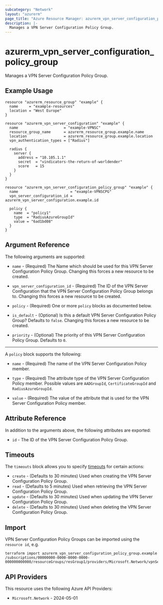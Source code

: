 ```yaml
---
subcategory: "Network"
layout: "azurerm"
page_title: "Azure Resource Manager: azurerm_vpn_server_configuration_policy_group"
description: |-
  Manages a VPN Server Configuration Policy Group.
---
```


# azurerm_vpn_server_configuration_policy_group

Manages a VPN Server Configuration Policy Group.

## Example Usage

```hcl
resource "azurerm_resource_group" "example" {
  name     = "example-resources"
  location = "West Europe"
}

resource "azurerm_vpn_server_configuration" "example" {
  name                     = "example-VPNSC"
  resource_group_name      = azurerm_resource_group.example.name
  location                 = azurerm_resource_group.example.location
  vpn_authentication_types = ["Radius"]

  radius {
    server {
      address = "10.105.1.1"
      secret  = "vindicators-the-return-of-worldender"
      score   = 15
    }
  }
}

resource "azurerm_vpn_server_configuration_policy_group" "example" {
  name                        = "example-VPNSCPG"
  vpn_server_configuration_id = azurerm_vpn_server_configuration.example.id

  policy {
    name  = "policy1"
    type  = "RadiusAzureGroupId"
    value = "6ad1bd08"
  }
}
```

## Argument Reference

The following arguments are supported:

* `name` - (Required) The Name which should be used for this VPN Server Configuration Policy Group. Changing this forces a new resource to be created.

* `vpn_server_configuration_id` - (Required) The ID of the VPN Server Configuration that the VPN Server Configuration Policy Group belongs to. Changing this forces a new resource to be created.

* `policy` - (Required) One or more `policy` blocks as documented below.

* `is_default` - (Optional) Is this a default VPN Server Configuration Policy Group? Defaults to `false`. Changing this forces a new resource to be created.

* `priority` - (Optional) The priority of this VPN Server Configuration Policy Group. Defaults to `0`.

---

A `policy` block supports the following:

* `name` - (Required) The name of the VPN Server Configuration Policy member.

* `type` - (Required) The attribute type of the VPN Server Configuration Policy member. Possible values are `AADGroupId`, `CertificateGroupId` and `RadiusAzureGroupId`.

* `value` - (Required) The value of the attribute that is used for the VPN Server Configuration Policy member.

## Attribute Reference

In addition to the arguments above, the following attributes are exported:

* `id` - The ID of the VPN Server Configuration Policy Group.

## Timeouts

The `timeouts` block allows you to specify [timeouts](https://developer.hashicorp.com/terraform/language/resources/configure#define-operation-timeouts) for certain actions:

* `create` - (Defaults to 30 minutes) Used when creating the VPN Server Configuration Policy Group.
* `read` - (Defaults to 5 minutes) Used when retrieving the VPN Server Configuration Policy Group.
* `update` - (Defaults to 30 minutes) Used when updating the VPN Server Configuration Policy Group.
* `delete` - (Defaults to 30 minutes) Used when deleting the VPN Server Configuration Policy Group.

## Import

VPN Server Configuration Policy Groups can be imported using the `resource id`, e.g.

```shell
terraform import azurerm_vpn_server_configuration_policy_group.example /subscriptions/00000000-0000-0000-0000-000000000000/resourceGroups/resGroup1/providers/Microsoft.Network/vpnServerConfigurations/serverConfiguration1/configurationPolicyGroups/configurationPolicyGroup1
```

## API Providers
<!-- This section is generated, changes will be overwritten -->
This resource uses the following Azure API Providers:

* `Microsoft.Network` - 2024-05-01
